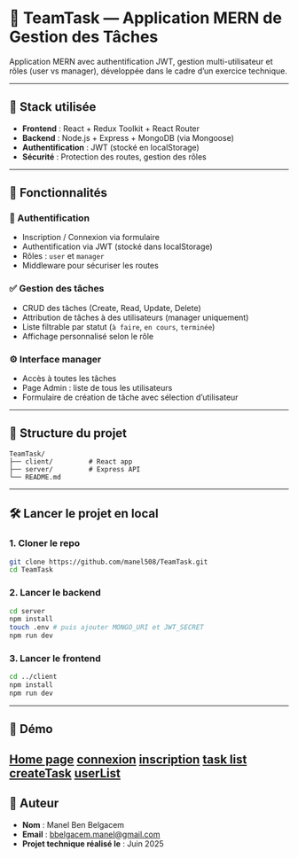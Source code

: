 # 🧩 TeamTask — Application MERN de Gestion des Tâches

Application MERN avec authentification JWT, gestion multi-utilisateur et rôles (user vs manager), développée dans le cadre d’un exercice technique.

---

## 🔧 Stack utilisée

- **Frontend** : React + Redux Toolkit + React Router
- **Backend** : Node.js + Express + MongoDB (via Mongoose)
- **Authentification** : JWT (stocké en localStorage)
- **Sécurité** : Protection des routes, gestion des rôles

---

## 🚀 Fonctionnalités

### 👤 Authentification

- Inscription / Connexion via formulaire
- Authentification via JWT (stocké dans localStorage)
- Rôles : `user` et `manager`
- Middleware pour sécuriser les routes

### ✅ Gestion des tâches

- CRUD des tâches (Create, Read, Update, Delete)
- Attribution de tâches à des utilisateurs (manager uniquement)
- Liste filtrable par statut (`à faire`, `en cours`, `terminée`)
- Affichage personnalisé selon le rôle

### ⚙️ Interface manager

- Accès à toutes les tâches
- Page Admin : liste de tous les utilisateurs
- Formulaire de création de tâche avec sélection d’utilisateur

---

## 📁 Structure du projet

```
TeamTask/
├── client/         # React app
├── server/         # Express API
└── README.md
```

---

## 🛠️ Lancer le projet en local

### 1. Cloner le repo

```bash
git clone https://github.com/manel508/TeamTask.git
cd TeamTask
```

### 2. Lancer le backend

```bash
cd server
npm install
touch .env # puis ajouter MONGO_URI et JWT_SECRET
npm run dev
```

### 3. Lancer le frontend

```bash
cd ../client
npm install
npm run dev
```

---

## 📸 Démo

[Home page](../client/src/assets/images/home.png) 
[connexion](../client/src/assets/images/connexion.png) 
[inscription](../client/src/assets/images/inscription.png) 
[task list](../client/src/assets/images/taskList.png)
[createTask](../client/src/assets/images/createTask.png) 
[userList](../client/src/assets/images/userList.png)
---

## 👤 Auteur

- **Nom** : Manel Ben Belgacem
- **Email** : bbelgacem.manel@gmail.com
- **Projet technique réalisé le** : Juin 2025
